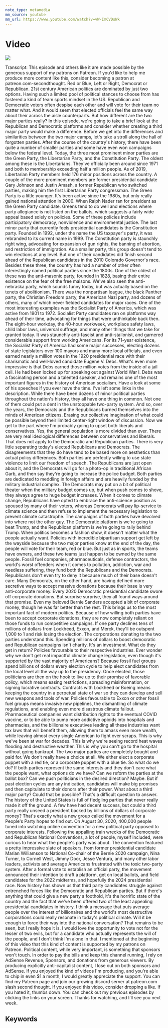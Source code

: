 ```yaml
---
note_type: metamedia
mm_source: youtube
mm_url: https://www.youtube.com/watch?v=vW-ImCVDsWk
---
```


# Video
![](https://www.youtube.com/watch?v=vW-ImCVDsWk)

Transcript:
 This episode and others like it are made possible by the generous support of my patrons on Patreon. If you'd like to help me produce more content like this, consider becoming a patron at patreon.com-secondthought. Red or Blue, Left or Right, Democrat or Republican. 21st century American politics are dominated by just two options. Having such a limited pool of political stances to choose from has fostered a kind of team sports mindset in the US. Republican and Democratic voters often despise each other and will vote for their team no matter what. And it would seem that elected officials feel the same way about their across the aisle counterparts. But how different are the two major parties really? In this episode, we're going to take a brief look at the Republican and Democratic platforms and consider whether creating a third major party would make a difference. Before we get into the differences and similarities between the two major camps, let's take a stroll along the hall of forgotten parties. After the course of the country's history, there have been quite a number of smaller parties and some have even won campaigns below the federal level. Today, the three most prominent minor parties are the Green Party, the Libertarian Party, and the Constitution Party. The oldest among these is the Libertarians. They've officially been around since 1971 and both to membership exceeding half a million people. As of 2019, Libertarian Party members held 176 minor positions across the country. A couple of the more prominent members are former presidential candidate Gary Johnson and Justin Amash, a former Republican who switched parties, making him the first Libertarian Party congressman. The Green Party is a little younger. It's been active since the 1980s, but only really gained national attention in 2000. When Ralph Nader ran for president as the Green Party candidate. Greens tend to do well and elections where party allegiance is not listed on the ballots, which suggests a fairly wide appeal based solely on policies. Some of these policies include participatory democracy, nonviolence and environmental justice. The last minor party that currently feels presidential candidates is the Constitution party. Founded in 1992, under the name the US taxpayer's party, it was rebranded to its current name in 1999. The Constitution party is staunchly right wing, advocating for expansion of gun rights, the banning of abortion, and restriction of immigration. As a smaller party, this group doesn't tend to win elections at any level. But one of their candidates did finish second ahead of the Republican candidates in the 2010 Colorado Governor's race. Besides these three, the country has had a number of other often interestingly named political parties since the 1800s. One of the oldest of these was the anti-masonic party, founded in 1828, basing their entire existence on the fear of the free maisons. We've also seen the anti-nebraska party, which sounds funny today, but was actually based on the tenets of abolitionism. There was the nonpartisan league, the black Panther party, the Christian Freedom party, the American Nazi party, and dozens of others, many of which never fielded candidates for major races. One of the most interesting examples was the Socialist Party of America, which was active from 1901 to 1972. Socialist Party candidates ran on platforms way ahead of their time, advocating for things that were unthinkable back then. The eight-hour workday, the 40-hour workweek, workplace safety laws, child labor laws, universal suffrage, and many other things that we take for granted today. It was staunchly anti-fascist and anti-stallonist, and garnered considerable support from working Americans. For its 71-year existence, the Socialist Party of America had some major successes, electing dozens of state legislators over 100 mayors and many more local officials, and even earned nearly a million votes in the 1920 presidential race with their charismatic and well-loved candidate Eugene V. Debs. What's even more impressive is that Debs earned those million votes from the inside of a jail cell. He had been locked up for speaking out against World War I. Debs was a fascinating person and a talented speaker, and remains one of the most important figures in the history of American socialism. Have a look at some of his speeches if you ever have the time. I've left some links in the description. While there have been dozens of minor political parties throughout the nation's history, they all have one thing in common. Not one of them could put a dent in the unstoppable two-party system. And so, over the years, the Democrats and the Republicans burned themselves into the minds of American citizens. Erasing our collective imagination of what could be possible beyond their limited center-right window of discussion. Now we get to the part where I'm probably going to upset both liberals and conservatives. Yes, the general population is more divided than ever. There are very real ideological differences between conservatives and liberals. That does not apply to the Democratic and Republican parties. There is very little separating today's elected Republicans and Democrats. The disagreements that they do have tend to be based more on aesthetics than actual policy differences. Both parties are perfectly willing to use state violence to limit our freedom of speech. The Republicans are just open about it, and the Democrats will go for a photo-op in traditional African Garb, and then say they're going to increase the police budget. Both parties are dedicated to meddling in foreign affairs and are heavily funded by the military industrial complex. The Democrats may put on a bit of political theater when the military budget comes up, but when push comes to shove, they always agree to huge budget increases. When it comes to climate change, Republicans have opted to embrace the anti-science position as spoused by many of their voters, whereas Democrats will pay lip-service to climate science and then refuse to implement the necessary legislation to prevent climate catastrophe. The campaigns of both parties have devolved into where not the other guy. The Democratic platform is we're going to beat Trump, and the Republican platform is we're going to rally behind Trump. When politics becomes a fashion show, it doesn't matter what the people actually want. Policies with incredible bipartisan support get left by the wayside because the two major parties know at the end of the day, the people will vote for their team, red or blue. But just as in sports, the teams have owners, and these two teams just happen to be owned by the same people. Fossil fuel companies, pharmaceuticals, defense contractors, the world's worst offenders when it comes to pollution, addiction, war and needless suffering, they fund both the Republicans and the Democrats. Republicans don't even try to deny it because much of their base doesn't care. Many Democrats, on the other hand, are having defined more secretive ways to accept massive donations because their base is very anti-corporate money. Every 2020 Democratic presidential candidate swore off corporate donations. But surprise surprise, they all found ways around that promise. Even my beloved Bernie Sanders accepted a bit of corporate money, though he was far better than the rest. This brings us to the most important fact of modern politics. Because of how willing both parties have been to accept corporate donations, they are now completely reliant on those funds to run competitive campaigns. If one party declines tens of millions of dollars from Lockheed, Exxon, and Merck, they'll be outspent 1,000 to 1 and risk losing the election. The corporations donating to the two parties understand this. Spending millions of dollars to boost democratic and Republican campaigns isn't charity. It's an investment. What do they get in return? Policies favourable to their respective industries. Ever wonder why we don't get real impactful climate change legislation, even though it's supported by the vast majority of Americans? Because fossil fuel groups spend billions of dollars every election cycle to help elect candidates from the local level all the way up to the presidency. Once elected, those politicians are then on the hook to live up to their promise of favorable policy, which means easing restrictions, spreading misinformation, or signing lucrative contracts. Contracts with Lockheed or Boeing means keeping the country in a perpetual state of war so they can develop and sell new weapons and tools of war. Policies favourable to Exxon or other fossil fuel groups means invasive new pipelines, the dismantling of climate regulations, and enabling even more disastrous climate fallout. Pharmaceutical companies want distribution rights to the eventual COVID vaccine, or to be able to pump more addictive opioids into hospitals and pharmacies, and the billionaire executives leading all these industries want tax laws that will benefit them, allowing them to amass even more wealth, while leaving almost every single American to fight over scraps. This is why we've been at war for decades. This is why we're seeing record heat waves flooding and destructive weather. This is why you can't go to the hospital without going bankrupt. The two major parties are completely bought and paid for. We don't really have a choice at all. We either elect a corporate puppet with a red tie, or a corporate puppet with a blue tie. So what do we do? If both parties represent the same interests and they don't care what the people want, what options do we have? Can we reform the parties at the ballot box? Can we push politicians in the desired direction? Maybe. But if past election cycles are any indication, candidates will make big promises and then capitulate to their donors after their power. What about a third major party? Could that be possible? That's a difficult question to answer. The history of the United States is full of fledgling parties that never really made it off the ground. A few have had decent success, but could a third party really unseed a president backed by billions of dollars of corporate money? That's exactly what a new group called the movement for a People's Party hopes to find out. On August 30, 2020, 400,000 people tuned into watching online convention for a new political party opposed to corporate interests. Following the appalling train wrecks of the Democratic and Republican National Conventions, a lot of people, myself included, were curious to hear what the people's party was about. The convention featured a pretty impressive slate of speakers, from former presidential candidate Marian Williamson to National Co-chair of the Bernie 2020 campaign, Nina Turner, to Cornell West, Jimmy Door, Jesse Ventura, and many other labor leaders, activists and average Americans frustrated with the toxic two-party system. After a formal vote to establish an official party, the movement announced their intention to draft a platform, get on local ballots, and field candidates for the 2022 midterms, and hopefully the 2024 presidential race. Now history has shown us that third party candidates struggle against entrenched forces like the Democratic and Republican parties. But if there's anything that could give a new party a foothold, it's the horrific state of the country and the fact that we've been offered two of the least appealing presidential candidates in history. I think a message that puts average people over the interest of billionaires and the world's most destructive corporations could really resonate in today's political climate. Will it be enough to force their way into the national conversation? That remains to be seen, but I really hope it is. I would love the opportunity to vote not for the lesser of two evils, but for a candidate who actually represents the will of the people, and I don't think I'm alone in that. I mentioned at the beginning of this video that this kind of content is supported by my patrons on Patreon. Political content, while very important, is something that sponsors won't touch. In order to pay the bills and keep this channel running, I rely on AdSense Revenue, Sponsors, and donations from generous viewers. By producing explicitly anti-capitalist content, I lose out on both sponsors and AdSense. If you enjoyed the kind of videos I'm producing, and you're able to chip in even $1 a month, I would greatly appreciate the support. You can find my Patreon page and join our growing discord server at patreon.com slash second thought. If you enjoyed this video, consider dropping a like. If you hated it, thumbs down. You can check out my previous episodes by clicking the links on your screen. Thanks for watching, and I'll see you next week.
## Keywords